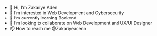 - 👋 Hi, I’m Zakariye Aden
- 👀 I’m interested in Web Development and Cybersecurity 
- 🌱 I’m currently learning Backend
- 💞️ I’m looking to collaborate on Web Development and UX/UI Designer
- 📫 How to reach me @Zakariyeadenn

<!---
ZakariyeAden/ZakariyeAden is a ✨ special ✨ repository because its `README.md` (this file) appears on your GitHub profile.
You can click the Preview link to take a look at your changes.
--->
